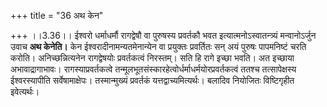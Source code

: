 +++
title = "36 अथ केन"

+++
।।3.36।। ईश्वरो धर्माधर्मौ रागद्वेषौ वा पुरुषस्य प्रवर्तकौ भवत
इत्यात्मनोऽस्वातन्त्र्यं मन्वानोऽर्जुन उवाच **अथ केनेति।** केन
ईश्वरादीनामन्यतमेनान्येन वा प्रयुक्तः प्रवर्तितः सन् अयं पुरुषः
पापमनिष्टं चरति करोति। अनिच्छन्नित्यनेन रागद्वेषयोः प्रवर्तकत्वं
निरस्तम्। सति हि रागे इच्छा भवति। अत इच्छाया अभावाद्रागाभावः।
रागस्याप्रवर्तकत्वे तन्मूलभूतसंस्कारहेत्वोर्धर्माधर्मयोरप्रवर्तकत्वं
ततश्च तत्सापेक्षस्य ईश्वरस्यापीति सर्वेषामाक्षेपः। तस्मान्मुख्यं
प्रवर्तकं यत्तद्वाच्यमित्यर्थः। बलादिव नियोजितः विष्टिगृहीत इवेत्यर्थः।
